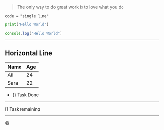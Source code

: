 > The only way to do great work is to love what you do

`code = "single line"`

```python
print("Hello World")
```

```javascript
console.log("Hello World")
```
***
Horizontal Line
---

| Name | Age |
|------|-----|
| Ali  | 24  |
| Sara | 22  |

- {} Task Done
***
[] Task remaining
***
:smile: